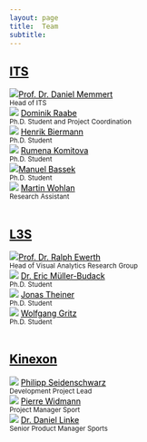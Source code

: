 ```yaml
---
layout: page
title:  Team
subtitle:
---
```


  <div><a href="https://www.dshs-koeln.de/en/institut-fuer-trainingswissenschaft-und-sportinformatik/" style="color:black"><h2>ITS</h2></a></div>
  <div class="row">
    <div class="column">
      <img src="../assets/img/Daniel_Memmert.jpeg"><a href="https://www.dshs-koeln.de/en/visitenkarte/person/univ-prof-dr-daniel-memmert/" style="color:black">Prof. Dr. Daniel Memmert</a> <br />
      <small>Head of ITS</small><br />
    </div>
    <div class="column">
      <img src="../assets/img/Dominik_Raabe.jpg">
        <a href="https://www.dshs-koeln.de/visitenkarte/person/dominik-raabe/" style="color:black">Dominik Raabe</a> <br />
      <small>Ph.D. Student and Project Coordination</small><br />
    </div>
    <div class="column">
        <img src="../assets/img/Hendrik_Biermann.jpg">
         <a href="https://www.dshs-koeln.de/visitenkarte/person/henrik-biermann/" style="color:black">Henrik Biermann</a>  <br />
        <small>Ph.D. Student</small><br />
    </div>

  <div class="row">
    <div class="column">
      <img src="../assets/img/Rumena_Komitova.jpeg">
        <a href="https://www.dshs-koeln.de/visitenkarte/person/rumena-komitova/" style="color:black">Rumena Komitova</a>  <br />
        <small>Ph.D. Student</small><br />
    </div>
    <div class="column">
    <img src="../assets/img/Manuel_Bassek.jpg"><a href="https://www.dshs-koeln.de/institut-fuer-trainingswissenschaft-und-sportinformatik/" style="color:black">Manuel Bassek</a> <br />
        <small>Ph.D. Student</small><br />
    </div>
    <div class="column">
        <img src="../assets/img/Martin_Wohlan.jpeg">
        <a href="https://www.dshs-koeln.de/visitenkarte/person/martin-wohlan/" style="color:black">Martin Wohlan</a>  <br />
        <small>Research Assistant</small><br />
      </div>
  </div> <br />


<div><a href="https://www.tib.eu/en/research-development/visual-analytics" style="color:black"> <h2>L3S</h2> </a></div>
  <div class="row">
     <div class="column">
      <img src="../assets/img/Ralph_Ewerth.jpeg"><a href="https://www.tib.eu/en/research-development/visual-analytics/staff/ralph-ewerth" style="color:black">Prof. Dr. Ralph Ewerth</a> <br />
      <small>Head of Visual Analytics Research Group</small><br />
    </div>
    <div class="column">
      <img src="../assets/img/Eric_Mueller-Budach.jpg">
       <a href="https://www.tib.eu/en/research-development/visual-analytics/staff/eric-mueller-budack" style="color:black">Dr. Eric Müller-Budack</a><br />
      <small>Ph.D. Student</small><br />
    </div>
    <div class="column">
      <img src="../assets/img/Jonas_Theiner.jpeg">
       <a href="https://www.tib.eu/en/forschung-entwicklung/visual-analytics/mitarbeiterinnen-und-mitarbeiter/huu-hung-nguyen-2" style="color:black">Jonas Theiner</a> <br />
      <small>Ph.D. Student</small><br />
    </div>
  </div>

  <div class="row">
    <div class="column">
        <img src="../assets/img/Wolfgang_Gritz.jpg">
        <a href="https://www.tib.eu/en/research-development/visual-analytics/staff/huu-hung-nguyen-1" style="color:black">Wolfgang Gritz</a> <br />
        <small>Ph.D. Student</small><br />
    </div>
  </div> <br />

<div><a href="https://kinexon.com/de/sport" style="color:black"> <h2>Kinexon</h2></a></div>
  <div class="row">
    <div class="column">
       <img src="../assets/img/Philipp_Seidenschwarz.jpg">
       <a href="https://kinexon.com/de" style="color:black">Philipp Seidenschwarz</a> <br />
      <small>Development Project Lead</small><br />
    </div>
    <div class="column">
       <img src="../assets/img/Pierre_Widmann.jpeg">
       <a href="https://kinexon.com/de/sport" style="color:black">Pierre Widmann</a> <br />
      <small>Project Manager Sport</small><br />
    </div>
    <div class="column">
        <img src="../assets/img/Daniel_Linke.jpeg">
         <a href="https://kinexon.com/de/sport" style="color:black">Dr. Daniel Linke</a>  <br />
        <small>Senior Product Manager Sports</small><br />
    </div>
  </div>
    





